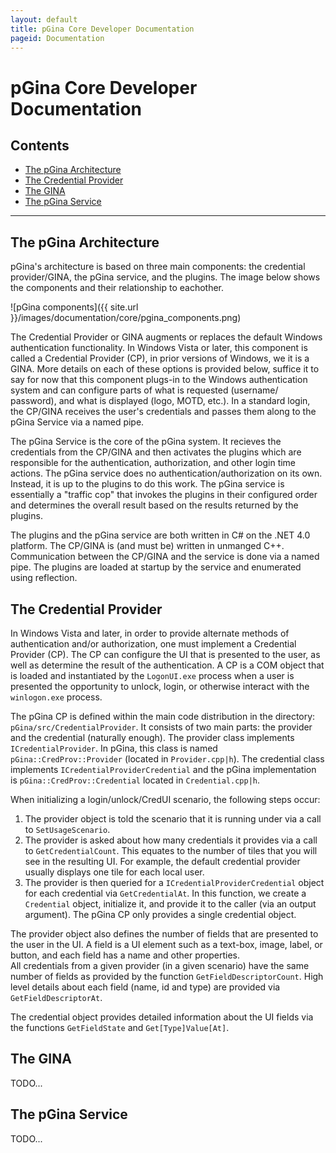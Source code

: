 ```yaml
---
layout: default
title: pGina Core Developer Documentation
pageid: Documentation
---
```


pGina Core Developer Documentation
===================

## Contents
* [The pGina Architecture](#arch)
* [The Credential Provider](#cp)
* [The GINA](#gina)
* [The pGina Service](#service)

--------

<h2 id="arch">The pGina Architecture</h2>

pGina's architecture is based on three main components:  the credential provider/GINA,
the pGina service, and the plugins.  The image below shows the 
components and their relationship to eachother.

![pGina components]({{ site.url }}/images/documentation/core/pgina_components.png)

The Credential Provider or GINA augments or replaces
the default Windows authentication functionality.  In Windows Vista or later,
this component is called a Credential Provider (CP), in prior versions of Windows, we
it is a GINA.  More details on each of these options is provided below,
suffice it to say for now that this component plugs-in to the Windows
authentication system and can configure parts of what is requested (username/
password), and what is displayed (logo, MOTD, etc.).  In a standard login,
the CP/GINA receives the 
user's credentials and passes them along to the pGina Service via a named pipe.

The pGina Service is the core of the pGina system.  It recieves the credentials
from the CP/GINA and then activates the plugins which are responsible for 
the authentication, authorization, and other login time actions.  The pGina
service does no authentication/authorization on its own.  Instead, it is 
up to the plugins to do this work.  The pGina service is essentially 
a "traffic cop" that invokes
the plugins in their configured order and determines the overall result based
on the results returned by the plugins.

The plugins and the pGina service are both written in C# on the .NET 4.0 
platform.  The CP/GINA is (and must be) written in unmanged C++.  Communication
between the CP/GINA and the service is done via a named pipe.  The plugins are
loaded at startup by the service and enumerated using reflection.

<h2 id="cp">The Credential Provider</h2>

In Windows Vista and later, in order to provide alternate methods of authentication
and/or authorization, one must implement a Credential Provider (CP).  The CP 
can configure the UI that is presented to the user, as well as determine
the result of the authentication.  A CP is a COM object that is loaded
and instantiated by the `LogonUI.exe` process when a user is presented the 
opportunity to unlock, login, or otherwise interact with the `winlogon.exe`
process.

The pGina
CP is defined within the main code distribution in the directory: 
`pGina/src/CredentialProvider`.  It consists of two main parts: the provider 
and the credential  (naturally enough).
The provider class implements `ICredentialProvider`.  In pGina, this class
is named `pGina::CredProv::Provider` (located in `Provider.cpp|h`).  The credential
class implements `ICredentialProviderCredential` and the pGina implementation
is `pGina::CredProv::Credential` located in `Credential.cpp|h`. 

When initializing a login/unlock/CredUI scenario, the following steps occur:

1. The provider object is told the scenario that it is running under via a call
to `SetUsageScenario`.  
2.  The provider is asked about how many credentials it provides via a call to
`GetCredentialCount`.  This equates to the number of tiles that you will see
in the resulting UI.  For example, the default credential provider usually
displays one tile for each local user.
3.  The provider is then queried for a `ICredentialProviderCredential` object
for each credential via `GetCredentialAt`.  In this function, we create a 
`Credential` object, initialize it, and provide it to the caller (via an
output argument).  The pGina CP only provides a single credential object.

The provider object also defines the number of fields that are presented to
the user in the UI.  A field is a UI element such as a text-box, image,
label, or button, and each field has a name and other properties.  
All credentials from a given provider (in a given scenario) have the same number
of fields as provided by the function `GetFieldDescriptorCount`.  High level details
about each field (name, id and type) are provided via `GetFieldDescriptorAt`.

The credential object provides detailed information about the UI fields via 
the functions `GetFieldState` and `Get[Type]Value[At]`.  
 

<h2 id="gina">The GINA</h2>

TODO...

<h2 id="service">The pGina Service</h2>

TODO...

